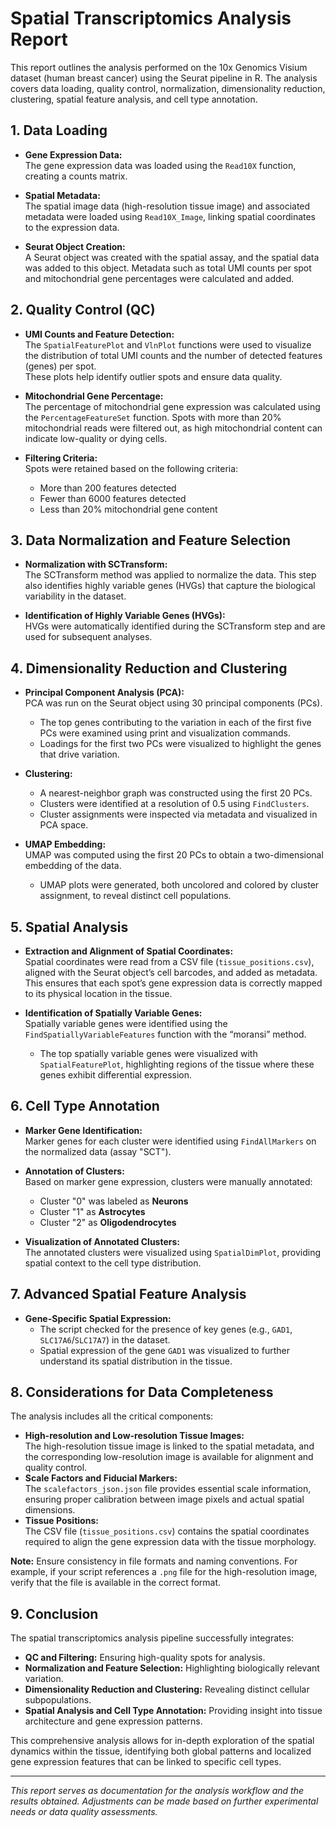 
# Spatial Transcriptomics Analysis Report

This report outlines the analysis performed on the 10x Genomics Visium dataset (human breast cancer) using the Seurat pipeline in R. The analysis covers data loading, quality control, normalization, dimensionality reduction, clustering, spatial feature analysis, and cell type annotation.

## 1. Data Loading

- **Gene Expression Data:**  
  The gene expression data was loaded using the `Read10X` function, creating a counts matrix.
  
- **Spatial Metadata:**  
  The spatial image data (high-resolution tissue image) and associated metadata were loaded using `Read10X_Image`, linking spatial coordinates to the expression data.

- **Seurat Object Creation:**  
  A Seurat object was created with the spatial assay, and the spatial data was added to this object. Metadata such as total UMI counts per spot and mitochondrial gene percentages were calculated and added.

## 2. Quality Control (QC)

- **UMI Counts and Feature Detection:**  
  The `SpatialFeaturePlot` and `VlnPlot` functions were used to visualize the distribution of total UMI counts and the number of detected features (genes) per spot.  
  These plots help identify outlier spots and ensure data quality.

- **Mitochondrial Gene Percentage:**  
  The percentage of mitochondrial gene expression was calculated using the `PercentageFeatureSet` function. Spots with more than 20% mitochondrial reads were filtered out, as high mitochondrial content can indicate low-quality or dying cells.

- **Filtering Criteria:**  
  Spots were retained based on the following criteria:
  - More than 200 features detected
  - Fewer than 6000 features detected
  - Less than 20% mitochondrial gene content

## 3. Data Normalization and Feature Selection

- **Normalization with SCTransform:**  
  The SCTransform method was applied to normalize the data. This step also identifies highly variable genes (HVGs) that capture the biological variability in the dataset.
  
- **Identification of Highly Variable Genes (HVGs):**  
  HVGs were automatically identified during the SCTransform step and are used for subsequent analyses.

## 4. Dimensionality Reduction and Clustering

- **Principal Component Analysis (PCA):**  
  PCA was run on the Seurat object using 30 principal components (PCs).  
  - The top genes contributing to the variation in each of the first five PCs were examined using print and visualization commands.
  - Loadings for the first two PCs were visualized to highlight the genes that drive variation.

- **Clustering:**  
  - A nearest-neighbor graph was constructed using the first 20 PCs.
  - Clusters were identified at a resolution of 0.5 using `FindClusters`.
  - Cluster assignments were inspected via metadata and visualized in PCA space.

- **UMAP Embedding:**  
  UMAP was computed using the first 20 PCs to obtain a two-dimensional embedding of the data.  
  - UMAP plots were generated, both uncolored and colored by cluster assignment, to reveal distinct cell populations.

## 5. Spatial Analysis

- **Extraction and Alignment of Spatial Coordinates:**  
  Spatial coordinates were read from a CSV file (`tissue_positions.csv`), aligned with the Seurat object’s cell barcodes, and added as metadata.  
  This ensures that each spot’s gene expression data is correctly mapped to its physical location in the tissue.

- **Identification of Spatially Variable Genes:**  
  Spatially variable genes were identified using the `FindSpatiallyVariableFeatures` function with the “moransi” method.  
  - The top spatially variable genes were visualized with `SpatialFeaturePlot`, highlighting regions of the tissue where these genes exhibit differential expression.

## 6. Cell Type Annotation

- **Marker Gene Identification:**  
  Marker genes for each cluster were identified using `FindAllMarkers` on the normalized data (assay "SCT").

- **Annotation of Clusters:**  
  Based on marker gene expression, clusters were manually annotated:
  - Cluster "0" was labeled as **Neurons**
  - Cluster "1" as **Astrocytes**
  - Cluster "2" as **Oligodendrocytes**
  
- **Visualization of Annotated Clusters:**  
  The annotated clusters were visualized using `SpatialDimPlot`, providing spatial context to the cell type distribution.

## 7. Advanced Spatial Feature Analysis

- **Gene-Specific Spatial Expression:**  
  - The script checked for the presence of key genes (e.g., `GAD1`, `SLC17A6`/`SLC17A7`) in the dataset.
  - Spatial expression of the gene `GAD1` was visualized to further understand its spatial distribution in the tissue.

## 8. Considerations for Data Completeness

The analysis includes all the critical components:
- **High-resolution and Low-resolution Tissue Images:**  
  The high-resolution tissue image is linked to the spatial metadata, and the corresponding low-resolution image is available for alignment and quality control.
- **Scale Factors and Fiducial Markers:**  
  The `scalefactors_json.json` file provides essential scale information, ensuring proper calibration between image pixels and actual spatial dimensions.
- **Tissue Positions:**  
  The CSV file (`tissue_positions.csv`) contains the spatial coordinates required to align the gene expression data with the tissue morphology.
  
**Note:** Ensure consistency in file formats and naming conventions. For example, if your script references a `.png` file for the high-resolution image, verify that the file is available in the correct format.

## 9. Conclusion

The spatial transcriptomics analysis pipeline successfully integrates:
- **QC and Filtering:** Ensuring high-quality spots for analysis.
- **Normalization and Feature Selection:** Highlighting biologically relevant variation.
- **Dimensionality Reduction and Clustering:** Revealing distinct cellular subpopulations.
- **Spatial Analysis and Cell Type Annotation:** Providing insight into tissue architecture and gene expression patterns.

This comprehensive analysis allows for in-depth exploration of the spatial dynamics within the tissue, identifying both global patterns and localized gene expression features that can be linked to specific cell types.

---

*This report serves as documentation for the analysis workflow and the results obtained. Adjustments can be made based on further experimental needs or data quality assessments.*

